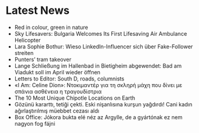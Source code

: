 # Latest News
-  Red in colour, green in nature
-  Sky Lifesavers: Bulgaria Welcomes Its First Lifesaving Air Ambulance Helicopter
-  Lara Sophie Bothur: Wieso LinkedIn-Influencer sich über Fake-Follower streiten
-  Punters’ tram takeover
-  Lange Schließung im Hallenbad in Bietigheim abgewendet: Bad am Viadukt soll im April wieder öffnen
-  Letters to Editor: South D, roads, columnists
-  «I Am: Celine Dion»: Ντοκιμαντέρ για τη σκληρή μάχη που δίνει με σπάνια ασθένεια η τραγουδίστρια
-  The 10 Most Unique Chipotle Locations on Earth
-  Gözünü kararttı, tetiği çekti. Eski nişanlısına kurşun yağdırdı! Cani kadın ağırlaştırılmış müebbet cezası aldı
-  Box Office: Jókora bukta elé néz az Argylle, de a gyártónak ez nem nagyon fog fájni
